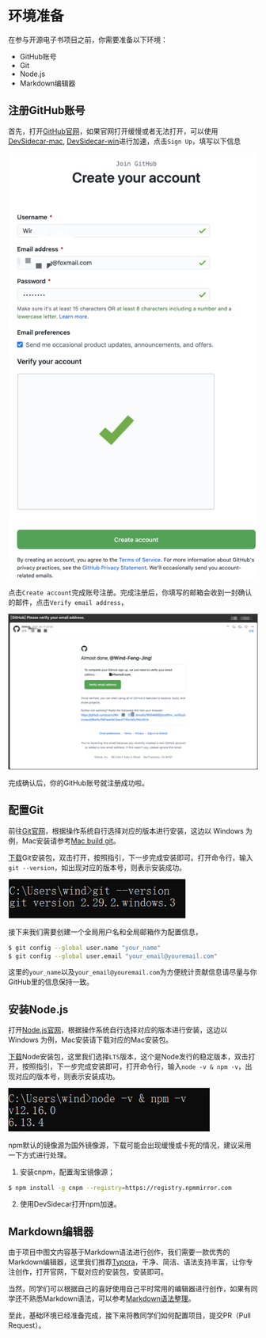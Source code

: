 # 环境准备

在参与开源电子书项目之前，你需要准备以下环境：

* GitHub账号
* Git
* Node.js
* Markdown编辑器

## 注册GitHub账号

首先，打开[GitHub官网](https://github.com/)，如果官网打开缓慢或者无法打开，可以使用[DevSidecar-mac](https://github.91chi.fun/https://github.com//docmirror/dev-sidecar/releases/download/v1.7.3/DevSidecar-1.7.3.dmg), [DevSidecar-win](https://github.91chi.fun/https://github.com//docmirror/dev-sidecar/releases/download/v1.7.3/DevSidecar-1.7.3.exe)进行加速，点击`Sign Up`，填写以下信息

![github reg](./assets/github-reg.png)

点击`Create account`完成账号注册。完成注册后，你填写的邮箱会收到一封确认的邮件，点击`Verify email address`，

![github verify](./assets/github-verify.png)

完成确认后，你的GitHub账号就注册成功啦。

## 配置Git

前往[Git官网](https://git-scm.com/)，根据操作系统自行选择对应的版本进行安装，这边以 Windows 为例，Mac安装请参考[Mac build git](https://git-scm.com/download/mac)。

[下载](https://git-scm.com/download/win)Git安装包，双击打开，按照指引，下一步完成安装即可。打开命令行，输入`git --version`，如出现对应的版本号，则表示安装成功。

![git version](./assets/git-version.png)

接下来我们需要创建一个全局用户名和全局邮箱作为配置信息，

```sh
$ git config --global user.name "your_name"
$ git config --global user.email "your_email@youremail.com"
```

这里的`your_name`以及`your_email@youremail.com`为方便统计贡献信息请尽量与你GitHub里的信息保持一致。

## 安装Node.js

打开[Node.js官网](https://nodejs.org/zh-cn/)，根据操作系统自行选择对应的版本进行安装，这边以 Windows 为例，Mac安装请下载对应的Mac安装包。

[下载](https://nodejs.org/zh-cn/download/)Node安装包，这里我们选择`LTS`版本，这个是Node发行的稳定版本，双击打开，按照指引，下一步完成安装即可，打开命令行，输入`node -v & npm -v`，出现对应的版本号，则表示安装成功。

![node version](./assets/node-version.png)

npm默认的镜像源为国外镜像源，下载可能会出现缓慢或卡死的情况，建议采用一下方式进行处理。

1. 安装cnpm，配置淘宝镜像源；

```sh
$ npm install -g cnpm --registry=https://registry.npmmirror.com
```

2. 使用DevSidecar打开npm加速。

## Markdown编辑器

由于项目中图文内容基于Markdown语法进行创作，我们需要一款优秀的Markdown编辑器，这里我们推荐[Typora](https://www.typora.io/)，干净、简洁、语法支持丰富，让你专注创作，打开官网，下载对应的安装包，安装即可。

当然，同学们可以根据自己的喜好使用自己平时常用的编辑器进行创作，如果有同学还不熟悉Markdown语法，可以参考[Markdown语法整理](http://note.youdao.com/s/cFmUBzQt)。

至此，基础环境已经准备完成，接下来将教同学们如何配置项目，提交PR（Pull Request）。
